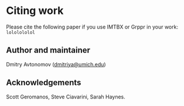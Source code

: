 # Citing work
Please cite the following paper if you use IMTBX or Grppr in your work:  
`lololololol`

## Author and maintainer
Dmitry Avtonomov (dmitriya@umich.edu)  

## Acknowledgements
Scott Geromanos, Steve Ciavarini, Sarah Haynes.
